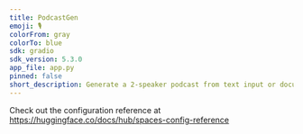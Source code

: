 ```yaml
---
title: PodcastGen
emoji: 🎙️
colorFrom: gray
colorTo: blue
sdk: gradio
sdk_version: 5.3.0
app_file: app.py
pinned: false
short_description: Generate a 2-speaker podcast from text input or documents!
---
```


Check out the configuration reference at https://huggingface.co/docs/hub/spaces-config-reference
